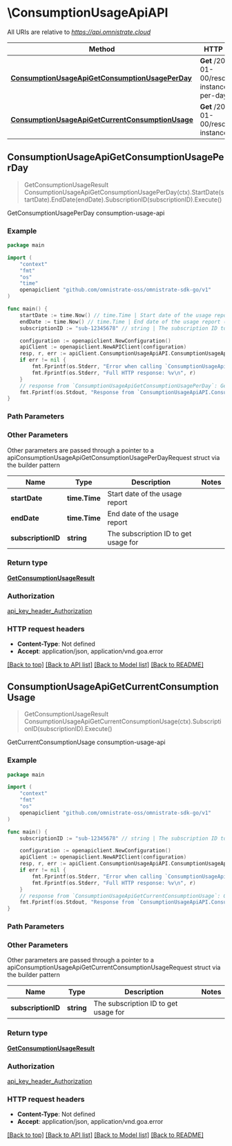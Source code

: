 # \ConsumptionUsageApiAPI

All URIs are relative to *https://api.omnistrate.cloud*

Method | HTTP request | Description
------------- | ------------- | -------------
[**ConsumptionUsageApiGetConsumptionUsagePerDay**](ConsumptionUsageApiAPI.md#ConsumptionUsageApiGetConsumptionUsagePerDay) | **Get** /2022-09-01-00/resource-instance/usage-per-day | GetConsumptionUsagePerDay consumption-usage-api
[**ConsumptionUsageApiGetCurrentConsumptionUsage**](ConsumptionUsageApiAPI.md#ConsumptionUsageApiGetCurrentConsumptionUsage) | **Get** /2022-09-01-00/resource-instance/usage | GetCurrentConsumptionUsage consumption-usage-api



## ConsumptionUsageApiGetConsumptionUsagePerDay

> GetConsumptionUsageResult ConsumptionUsageApiGetConsumptionUsagePerDay(ctx).StartDate(startDate).EndDate(endDate).SubscriptionID(subscriptionID).Execute()

GetConsumptionUsagePerDay consumption-usage-api

### Example

```go
package main

import (
	"context"
	"fmt"
	"os"
    "time"
	openapiclient "github.com/omnistrate-oss/omnistrate-sdk-go/v1"
)

func main() {
	startDate := time.Now() // time.Time | Start date of the usage report (optional)
	endDate := time.Now() // time.Time | End date of the usage report (optional)
	subscriptionID := "sub-12345678" // string | The subscription ID to get usage for (optional)

	configuration := openapiclient.NewConfiguration()
	apiClient := openapiclient.NewAPIClient(configuration)
	resp, r, err := apiClient.ConsumptionUsageApiAPI.ConsumptionUsageApiGetConsumptionUsagePerDay(context.Background()).StartDate(startDate).EndDate(endDate).SubscriptionID(subscriptionID).Execute()
	if err != nil {
		fmt.Fprintf(os.Stderr, "Error when calling `ConsumptionUsageApiAPI.ConsumptionUsageApiGetConsumptionUsagePerDay``: %v\n", err)
		fmt.Fprintf(os.Stderr, "Full HTTP response: %v\n", r)
	}
	// response from `ConsumptionUsageApiGetConsumptionUsagePerDay`: GetConsumptionUsageResult
	fmt.Fprintf(os.Stdout, "Response from `ConsumptionUsageApiAPI.ConsumptionUsageApiGetConsumptionUsagePerDay`: %v\n", resp)
}
```

### Path Parameters



### Other Parameters

Other parameters are passed through a pointer to a apiConsumptionUsageApiGetConsumptionUsagePerDayRequest struct via the builder pattern


Name | Type | Description  | Notes
------------- | ------------- | ------------- | -------------
 **startDate** | **time.Time** | Start date of the usage report | 
 **endDate** | **time.Time** | End date of the usage report | 
 **subscriptionID** | **string** | The subscription ID to get usage for | 

### Return type

[**GetConsumptionUsageResult**](GetConsumptionUsageResult.md)

### Authorization

[api_key_header_Authorization](../README.md#api_key_header_Authorization)

### HTTP request headers

- **Content-Type**: Not defined
- **Accept**: application/json, application/vnd.goa.error

[[Back to top]](#) [[Back to API list]](../README.md#documentation-for-api-endpoints)
[[Back to Model list]](../README.md#documentation-for-models)
[[Back to README]](../README.md)


## ConsumptionUsageApiGetCurrentConsumptionUsage

> GetConsumptionUsageResult ConsumptionUsageApiGetCurrentConsumptionUsage(ctx).SubscriptionID(subscriptionID).Execute()

GetCurrentConsumptionUsage consumption-usage-api

### Example

```go
package main

import (
	"context"
	"fmt"
	"os"
	openapiclient "github.com/omnistrate-oss/omnistrate-sdk-go/v1"
)

func main() {
	subscriptionID := "sub-12345678" // string | The subscription ID to get usage for (optional)

	configuration := openapiclient.NewConfiguration()
	apiClient := openapiclient.NewAPIClient(configuration)
	resp, r, err := apiClient.ConsumptionUsageApiAPI.ConsumptionUsageApiGetCurrentConsumptionUsage(context.Background()).SubscriptionID(subscriptionID).Execute()
	if err != nil {
		fmt.Fprintf(os.Stderr, "Error when calling `ConsumptionUsageApiAPI.ConsumptionUsageApiGetCurrentConsumptionUsage``: %v\n", err)
		fmt.Fprintf(os.Stderr, "Full HTTP response: %v\n", r)
	}
	// response from `ConsumptionUsageApiGetCurrentConsumptionUsage`: GetConsumptionUsageResult
	fmt.Fprintf(os.Stdout, "Response from `ConsumptionUsageApiAPI.ConsumptionUsageApiGetCurrentConsumptionUsage`: %v\n", resp)
}
```

### Path Parameters



### Other Parameters

Other parameters are passed through a pointer to a apiConsumptionUsageApiGetCurrentConsumptionUsageRequest struct via the builder pattern


Name | Type | Description  | Notes
------------- | ------------- | ------------- | -------------
 **subscriptionID** | **string** | The subscription ID to get usage for | 

### Return type

[**GetConsumptionUsageResult**](GetConsumptionUsageResult.md)

### Authorization

[api_key_header_Authorization](../README.md#api_key_header_Authorization)

### HTTP request headers

- **Content-Type**: Not defined
- **Accept**: application/json, application/vnd.goa.error

[[Back to top]](#) [[Back to API list]](../README.md#documentation-for-api-endpoints)
[[Back to Model list]](../README.md#documentation-for-models)
[[Back to README]](../README.md)

